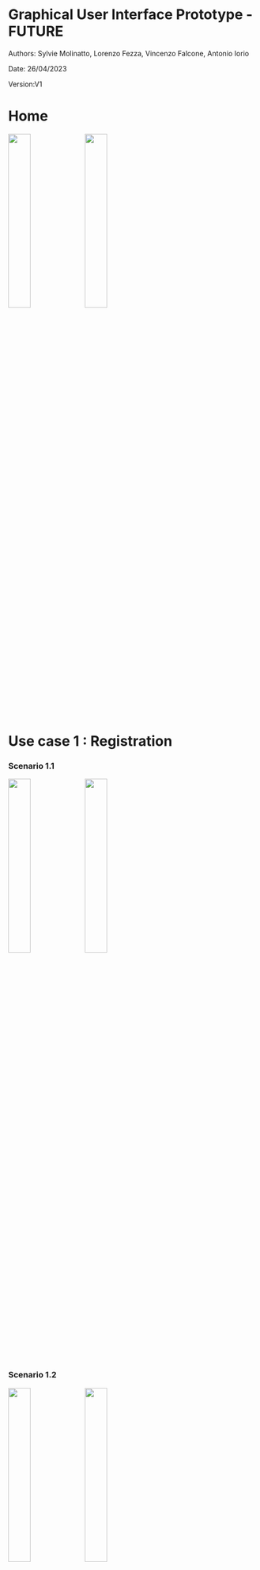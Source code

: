 # Graphical User Interface Prototype  - FUTURE

Authors: Sylvie Molinatto, Lorenzo Fezza, Vincenzo Falcone, Antonio Iorio

Date: 26/04/2023

Version:V1

# Home
<img src ="./Images/GUI V2/Home.png" width=30%>
<img src ="./Images/GUI V2/Advertisment.png" width=30%>

# Use case 1 : Registration

### Scenario 1.1
<img src ="./Images/GUI V2/SignUp.png" width=30%>
<img src ="./Images/GUI V2/SignUp2.png" width=30%>

### Scenario 1.2
<img src ="./Images/GUI V2/SignUp_Errors.png" width=30%>
<img src ="./Images/GUI V2/SignUp_Errors1.png" width=30%>

### Scenario 1.3
<img src ="./Images/GUI V2/SignUp_Errors2.png" width=30%>
<img src ="./Images/GUI V2/SignUp_Errors3.png" width=30%>

# Use case 2 : Login

### Scenario 2.1
<img src ="./Images/GUI V2/Login.png" width=30%>
<img src ="./Images/GUI V2/Login1.png" width=30%>
<img src ="./Images/GUI V2/SideBar.png" width=30%>

### Scenario 2.2
<img src ="./Images/GUI V2/LoginError.png" width=30%>

# Use case 3 : Logout

### Scenario 3.1
<img src ="./Images/GUI V2/Logout.png" width=30%>
<img src ="./Images/GUI V2/Logout1.png" width=30%>

# Use case 4 : Reset password

### Scenario 4.1 e 4.2
<img src ="./Images/GUI V2/ResetPassword.png" width=30%>
<img src ="./Images/GUI V2/ResetPassword1.png" width=30%>

# Use case 5,6 - Get all users / Search user by username

### Scenario 5.1, 6.1
<img src ="./Images/GUI V2/AdminPage.png" width=30%>

# Use case 7 - Create a new category of transactions

### Scenario 7.1
<img src ="./Images/GUI V2/AddCategory.png" width=30%>
<img src ="./Images/GUI V2/AddCategory1.png" width=30%>

# Use case 8 - Edit category

### Scenario 8.1
<img src ="./Images/GUI V2/EditCategory.png" width=30%>
<img src ="./Images/GUI V2/EditCategory1.png" width=30%>
<img src ="./Images/GUI V2/EditCategory2.png" width=30%>

# Use case 9 - Delete category

### Scenario 9.1
<img src ="./Images/GUI V2/DeleteCategory.png" width=30%>
<img src ="./Images/GUI V2/DeleteCategory1.png" width=30%>
<img src ="./Images/GUI V2/DeleteCategory2.png" width=30%>

# Use case 10 - Create a new transaction

### Scenario 10.1
<img src ="./Images/GUI V2/CreateTransaction.png" width=30%>
<img src ="./Images/GUI V2/CreateTransaction1.png" width=30%>
<img src ="./Images/GUI V2/CreateTransaction2.png" width=30%>

# Use case 11 - Edit transaction

### Scenario 11.1
<img src ="./Images/GUI V2/EditTransaction.png" width=30%>
<img src ="./Images/GUI V2/EditTransaction1.png" width=30%>

# Use case 12 - Delete transaction

### Scenario 12.1
<img src ="./Images/GUI V2/DeleteTransaction.png" width=30%>
<img src ="./Images/GUI V2/DeleteTransaction1.png" width=30%>

# Use case 13 - Add transaction by photo

### Scenario 13.1
<img src ="./Images/GUI V2/AddTransactionByPhoto.png" width=30%>
<img src ="./Images/GUI V2/AddTransactionByPhoto1.png" width=30%>
<img src ="./Images/GUI V2/AddTransactionByPhoto2.png" width=30%>

# Use case 14, 15, 16 - Filter transactions by amount, date and category

### Scenario 14.1, 15.1, 16.1
<img src ="./Images/GUI V2/Filters.png" width=30%>
<img src ="./Images/GUI V2/Filters1.png" width=30%>

# Use case 17 - Search transaction by name

### Scenario 17.1
<img src ="./Images/GUI V2/SearchTransactionByName.png" width=30%>

# Use case 18 - Export transactions

### Scenario 18.1
<img src ="./Images/GUI V2/ExportTransactions.png" width=30%>
<img src ="./Images/GUI V2/ExportTransactions1.png" width=30%>

# Use case 19 - See all transactions

### Scenario 19.1
<img src ="./Images/GUI V2/SeeAllTransactions.png" width=30%>
<img src ="./Images/GUI V2/SeeAllTransactions1.png" width=30%>

# Use case 20 - See all categories

### Scenario 20.1
<img src ="./Images/GUI V2/SeeAllCategories.png" width=30%>

# Use case 21 - Delete account

### Scenario 21.1
<img src ="./Images/GUI V2/DeleteAccount.png" width=30%>

# Use case 22 - View user informations

### Scenario 22.1
<img src ="./Images/GUI V2/UserInfo.png" width=30%>
<img src ="./Images/GUI V2/UserInfo1.png" width=30%>>


# Use case 23 - Edit user informations

### Scenario 23.1
<img src ="./Images/GUI V2/EditAccount.png" width=30%>
<img src ="./Images/GUI V2/EditAccount1.png" width=30%>

# Use case 24 - View user statitics

### Scenario 24.1
<img src ="./Images/GUI V2/MyStatistics.png" width=30%>
<img src ="./Images/GUI V2/MyStatistics1.png" width=30%>
